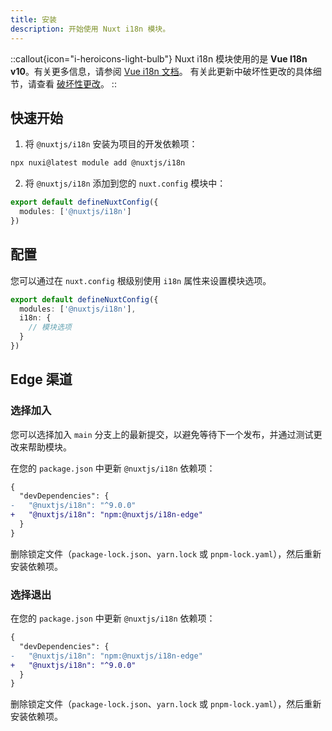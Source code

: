 ```yaml
---
title: 安装
description: 开始使用 Nuxt i18n 模块。
---
```


::callout{icon="i-heroicons-light-bulb"}
Nuxt i18n 模块使用的是 **Vue I18n v10**。有关更多信息，请参阅 [Vue i18n 文档](https://vue-i18n.intlify.dev/)。
有关此更新中破坏性更改的具体细节，请查看 [破坏性更改](https://vue-i18n.intlify.dev/guide/migration/breaking10.html)。
::

## 快速开始

1. 将 `@nuxtjs/i18n` 安装为项目的开发依赖项：
```bash
npx nuxi@latest module add @nuxtjs/i18n
```

2. 将 `@nuxtjs/i18n` 添加到您的 `nuxt.config` 模块中：

```ts [nuxt.config.ts]
export default defineNuxtConfig({
  modules: ['@nuxtjs/i18n']
})
```

## 配置

您可以通过在 `nuxt.config` 根级别使用 `i18n` 属性来设置模块选项。

```ts [nuxt.config.ts]
export default defineNuxtConfig({
  modules: ['@nuxtjs/i18n'],
  i18n: {
    // 模块选项
  }
})
```

## Edge 渠道

### 选择加入

您可以选择加入 `main` 分支上的最新提交，以避免等待下一个发布，并通过测试更改来帮助模块。

在您的 `package.json` 中更新 `@nuxtjs/i18n` 依赖项：

```diff [package.json]
{
  "devDependencies": {
-   "@nuxtjs/i18n": "^9.0.0"
+   "@nuxtjs/i18n": "npm:@nuxtjs/i18n-edge"
  }
}
```

删除锁定文件（`package-lock.json`、`yarn.lock` 或 `pnpm-lock.yaml`），然后重新安装依赖项。

### 选择退出

在您的 `package.json` 中更新 `@nuxtjs/i18n` 依赖项：

```diff [package.json]
{
  "devDependencies": {
-   "@nuxtjs/i18n": "npm:@nuxtjs/i18n-edge"
+   "@nuxtjs/i18n": "^9.0.0"
  }
}
```

删除锁定文件（`package-lock.json`、`yarn.lock` 或 `pnpm-lock.yaml`），然后重新安装依赖项。